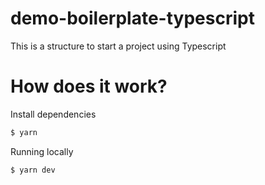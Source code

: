 # demo-boilerplate-typescript

This is a structure to start a project using Typescript

# How does it work?

Install dependencies

```sh
$ yarn
```

Running locally

```sh
$ yarn dev
```